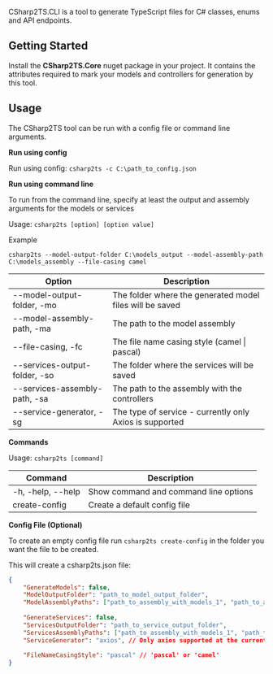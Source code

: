 CSharp2TS.CLI is a tool to generate TypeScript files for C# classes, enums and API endpoints. 

## Getting Started

Install the **CSharp2TS.Core** nuget package in your project. It contains the attributes required to mark your models and controllers for generation by this tool.

## Usage

The CSharp2TS tool can be run with a config file or command line arguments.

**Run using config**

Run using config: `csharp2ts -c C:\path_to_config.json`

**Run using command line**

To run from the command line, specify at least the output and assembly arguments for the models or services

Usage: `csharp2ts [option] [option value]`

Example

`csharp2ts --model-output-folder C:\models_output --model-assembly-path C:\models_assembly --file-casing camel`

| Option                               | Description                                              |
| ------------------------------------ | -------------------------------------------------------- |
| --model-output-folder, -mo <path>    | The folder where the generated model files will be saved |
| --model-assembly-path, -ma <path>    | The path to the model assembly                           |
| --file-casing, -fc <path>            | The file name casing style (camel \| pascal)             |
| --services-output-folder, -so <path> | The folder where the services will be saved              |
| --services-assembly-path, -sa <path> | The path to the assembly with the controllers            |
| --service-generator, -sg <path>      | The type of service - currently only Axios is supported  |

**Commands**

Usage: `csharp2ts [command]`

| Command           | Description                           |
| ----------------- | ------------------------------------- |
| -h, -help, --help | Show command and command line options |
| create-config     | Create a default config file          |

**Config File (Optional)**

To create an empty config file run `csharp2ts create-config` in the folder you want the file to be created.

This will create a csharp2ts.json file:

```json
{
    "GenerateModels": false,
    "ModelOutputFolder": "path_to_model_output_folder",
    "ModelAssemblyPaths": ["path_to_assembly_with_models_1", "path_to_assembly_with_models_2"],
    
    "GenerateServices": false,
    "ServicesOutputFolder": "path_to_service_output_folder",
    "ServicesAssemblyPaths": ["path_to_assembly_with_models_1", "path_to_assembly_with_models_2"],
    "ServiceGenerator": "axios", // Only axios supported at the current time
    
    "FileNameCasingStyle": "pascal" // 'pascal' or 'camel'
}
```
